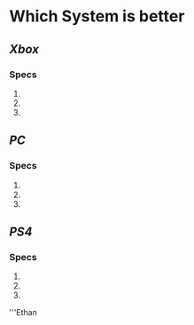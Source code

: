# Which System is better 

## ***Xbox***
### Specs
1. 
2. 
3. 
## ***PC***
### Specs
1. 
2. 
3. 
## ***PS4***
### Specs
1.
2. 
3. 
'''Ethan 
